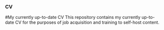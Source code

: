 ### CV
#My currently up-to-date CV 
This repository contains my currently up-to-date CV for the purposes of job acquisition and training to self-host content. 
